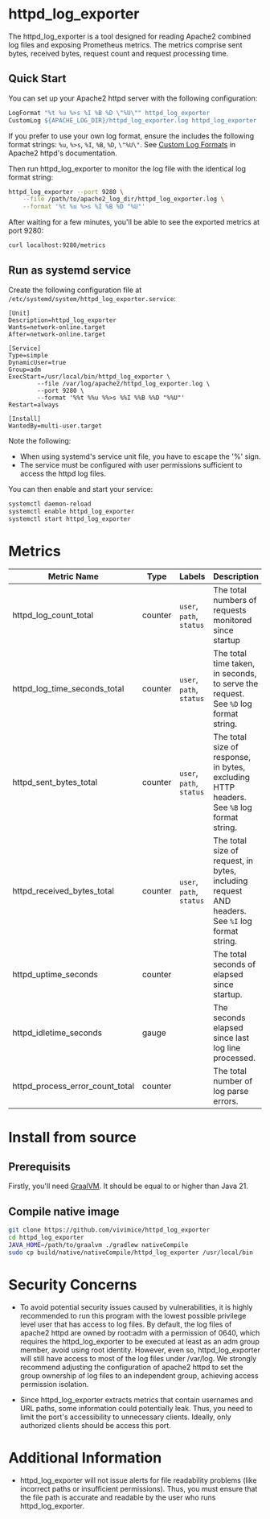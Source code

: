 # httpd_log_exporter

The httpd_log_exporter is a tool designed for reading Apache2 combined log files and exposing Prometheus metrics. The metrics comprise sent bytes, received bytes, request count and request processing time.

## Quick Start

You can set up your Apache2 httpd server with the following configuration:

```apache
LogFormat "%t %u %>s %I %B %D \"%U\"" httpd_log_exporter
CustomLog ${APACHE_LOG_DIR}/httpd_log_exporter.log httpd_log_exporter
```

If you prefer to use your own log format, ensure the includes the following format strings: `%u`, `%>s`, `%I`, `%B`, `%D`, `\"%U\"`. See [Custom Log Formats](https://httpd.apache.org/docs/2.4/mod/mod_log_config.html#formats) in Apache2 httpd's documentation.

Then run httpd_log_exporter to monitor the log file with the identical log format string:

```sh
httpd_log_exporter --port 9280 \
    --file /path/to/apache2_log_dir/httpd_log_exporter.log \
    --format '%t %u %>s %I %B %D "%U"'
```

After waiting for a few minutes, you'll be able to see the exported metrics at port 9280:

```sh
curl localhost:9280/metrics
```

## Run as systemd service

Create the following configuration file at `/etc/systemd/system/httpd_log_exporter.service`:

```systemd
[Unit]
Description=httpd_log_exporter
Wants=network-online.target
After=network-online.target

[Service]
Type=simple
DynamicUser=true
Group=adm
ExecStart=/usr/local/bin/httpd_log_exporter \
        --file /var/log/apache2/httpd_log_exporter.log \
        --port 9280 \
        --format '%%t %%u %%>s %%I %%B %%D "%%U"'
Restart=always

[Install]
WantedBy=multi-user.target
```

Note the following:
- When using systemd's service unit file, you have to escape the '%' sign.
- The service must be configured with user permissions sufficient to access the httpd log files.

You can then enable and start your service:

```bash
systemctl daemon-reload
systemctl enable httpd_log_exporter
systemctl start httpd_log_exporter
```

# Metrics

|Metric Name|Type|Labels|Description|
|-|-|-|-|
|httpd_log_count_total|counter|`user`, `path`, `status`|The total numbers of requests monitored since startup|
|httpd_log_time_seconds_total|counter|`user`, `path`, `status`|The total time taken, in seconds, to serve the request. See `%D` log format string.|
|httpd_sent_bytes_total|counter|`user`, `path`, `status`|The total size of response, in bytes, excluding HTTP headers. See `%B` log format string.|
|httpd_received_bytes_total|counter|`user`, `path`, `status`|The total size of request, in bytes, including request AND headers. See `%I` log format string.|
|httpd_uptime_seconds|counter||The total seconds of elapsed since startup.|
|httpd_idletime_seconds|gauge||The seconds elapsed since last log line processed.|
|httpd_process_error_count_total|counter||The total number of log parse errors.|

# Install from source

## Prerequisits

Firstly, you'll need [GraalVM](https://www.graalvm.org/). It should be equal to or higher than Java 21.

## Compile native image

```bash
git clone https://github.com/vivimice/httpd_log_exporter
cd httpd_log_exporter
JAVA_HOME=/path/to/graalvm ./gradlew nativeCompile
sudo cp build/native/nativeCompile/httpd_log_exporter /usr/local/bin
```

# Security Concerns

- To avoid potential security issues caused by vulnerabilities, it is highly recommended to run this program with the lowest possible privilege level user that has access to log files. By default, the log files of apache2 httpd are owned by root:adm with a permission of 0640, which requires the httpd_log_exporter to be executed at least as an adm group member, avoid using root identity. However, even so, httpd_log_exporter will still have access to most of the log files under /var/log. We strongly recommend adjusting the configuration of apache2 httpd to set the group ownership of log files to an independent group, achieving access permission isolation.

- Since httpd_log_exporter extracts metrics that contain usernames and URL paths, some information could potentially leak. Thus, you need to limit the port's accessibility to unnecessary clients. Ideally, only authorized clients should be access this port.

# Additional Information

- httpd_log_exporter will not issue alerts for file readability problems (like incorrect paths or insufficient permissions). Thus, you must ensure that the file path is accurate and readable by the user who runs httpd_log_exporter.
